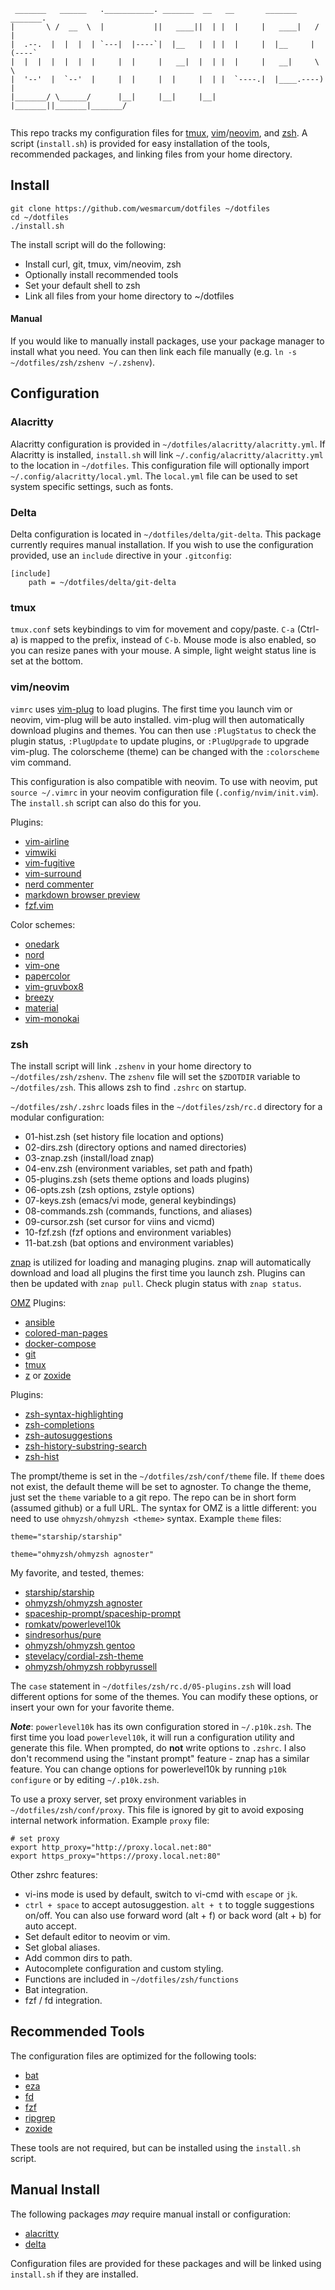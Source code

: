 ```
 _______   ______   .___________. _______  __   __       _______     _______.
|       \ /  __  \  |           ||   ____||  | |  |     |   ____|   /       |
|  .--.  |  |  |  | `---|  |----`|  |__   |  | |  |     |  |__     |   (----`
|  |  |  |  |  |  |     |  |     |   __|  |  | |  |     |   __|     \   \    
|  '--'  |  `--'  |     |  |     |  |     |  | |  `----.|  |____.----)   |   
|_______/ \______/      |__|     |__|     |__| |_______||_______|_______/    
                                                                             
``` 

This repo tracks my configuration files for [tmux](https://github.com/tmux/tmux), [vim](https://www.vim.org/)/[neovim](https://neovim.io/), and [zsh](https://www.zsh.org/).  A script (`install.sh`) is provided for easy installation of the tools, recommended packages, and linking files from your home directory.

## Install

```
git clone https://github.com/wesmarcum/dotfiles ~/dotfiles
cd ~/dotfiles
./install.sh
```
The install script will do the following:
* Install curl, git, tmux, vim/neovim, zsh
* Optionally install recommended tools
* Set your default shell to zsh
* Link all files from your home directory to ~/dotfiles

#### Manual

If you would like to manually install packages, use your package manager to install what you need.  You can then link each file manually (e.g. `ln -s ~/dotfiles/zsh/zshenv ~/.zshenv`).

## Configuration

### Alacritty

Alacritty configuration is provided in `~/dotfiles/alacritty/alacritty.yml`. If Alacritty is installed, `install.sh` will link `~/.config/alacritty/alacritty.yml` to the location in `~/dotfiles`. This configuration file will optionally import `~/.config/alacritty/local.yml`. The `local.yml` file can be used to set system specific settings, such as fonts.

### Delta

Delta configuration is located in `~/dotfiles/delta/git-delta`. This package currently requires manual installation. If you wish to use the configuration provided, use an `include` directive in your `.gitconfig`:

```
[include]
    path = ~/dotfiles/delta/git-delta
```

### tmux

`tmux.conf` sets keybindings to vim for movement and copy/paste.  `C-a` (Ctrl-a) is mapped to the prefix, instead of `C-b`.  Mouse mode is also enabled, so you can resize panes with your mouse.  A simple, light weight status line is set at the bottom.

### vim/neovim

`vimrc` uses [vim-plug](https://github.com/junegunn/vim-plug) to load plugins.  The first time you launch vim or neovim, vim-plug will be auto installed.  vim-plug will then automatically download plugins and themes.  You can then use `:PlugStatus` to check the plugin status, `:PlugUpdate` to update plugins, or `:PlugUpgrade` to upgrade vim-plug.  The colorscheme (theme) can be changed with the `:colorscheme` vim command.

This configuration is also compatible with neovim.  To use with neovim, put `source ~/.vimrc` in your neovim configuration file (`.config/nvim/init.vim`).  The `install.sh` script can also do this for you.

Plugins:
- [vim-airline](https://github.com/vim-airline/vim-airline)
- [vimwiki](https://github.com/vimwiki/vimwiki)
- [vim-fugitive](https://github.com/tpope/vim-fugitive)
- [vim-surround](https://github.com/tpope/vim-surround)
- [nerd commenter](https://github.com/preservim/nerdcommenter)
- [markdown browser preview](https://github.com/iamcco/markdown-preview.nvim)
- [fzf.vim](https://github.com/junegunn/fzf.vim)

Color schemes:
- [onedark](https://github.com/joshdick/onedark.vim)
- [nord](https://github.com/arcticicestudio/nord-vim)
- [vim-one](https://github.com/rakr/vim-one)
- [papercolor](https://github.com/NLKNguyen/papercolor-theme)
- [vim-gruvbox8](https://github.com/lifepillar/vim-gruvbox8)
- [breezy](https://github.com/fneu/breezy)
- [material](https://github.com/kaicataldo/material.vim)
- [vim-monokai](https://github.com/crusoexia/vim-monokai)

### zsh

The install script will link `.zshenv` in your home directory to `~/dotfiles/zsh/zshenv`.  The `zshenv` file will set the `$ZDOTDIR` variable to `~/dotfiles/zsh`.  This allows zsh to find `.zshrc` on startup.

`~/dotfiles/zsh/.zshrc` loads files in the `~/dotfiles/zsh/rc.d` directory for a modular configuration:
- 01-hist.zsh (set history file location and options)
- 02-dirs.zsh (directory options and named directories)
- 03-znap.zsh (install/load znap)
- 04-env.zsh (environment variables, set path and fpath)
- 05-plugins.zsh (sets theme options and loads plugins)
- 06-opts.zsh (zsh options, zstyle options)
- 07-keys.zsh (emacs/vi mode, general keybindings)
- 08-commands.zsh (commands, functions, and aliases)
- 09-cursor.zsh (set cursor for viins and vicmd)
- 10-fzf.zsh (fzf options and environment variables)
- 11-bat.zsh (bat options and environment variables)

[znap](https://github.com/marlonrichert/zsh-snap) is utilized for loading and managing plugins.  znap will automatically download and load all plugins the first time you launch zsh.  Plugins can then be updated with `znap pull`.  Check plugin status with `znap status`.

[OMZ](https://github.com/ohmyzsh/ohmyzsh) Plugins:
- [ansible](https://github.com/ohmyzsh/ohmyzsh/tree/master/plugins/ansible)
- [colored-man-pages](https://github.com/ohmyzsh/ohmyzsh/tree/master/plugins/colored-man-pages)
- [docker-compose](https://github.com/ohmyzsh/ohmyzsh/tree/master/plugins/docker-compose)
- [git](https://github.com/ohmyzsh/ohmyzsh/tree/master/plugins/git)
- [tmux](https://github.com/ohmyzsh/ohmyzsh/tree/master/plugins/tmux)
- [z](https://github.com/ohmyzsh/ohmyzsh/tree/master/plugins/z) or [zoxide](https://github.com/ohmyzsh/ohmyzsh/tree/master/plugins/zoxide)

Plugins:
- [zsh-syntax-highlighting](https://github.com/zsh-users/zsh-syntax-highlighting)
- [zsh-completions](https://github.com/zsh-users/zsh-completions)
- [zsh-autosuggestions](https://github.com/zsh-users/zsh-autosuggestions)
- [zsh-history-substring-search](https://github.com/zsh-users/zsh-history-substring-search)
- [zsh-hist](https://github.com/marlonrichert/zsh-hist)

The prompt/theme is set in the `~/dotfiles/zsh/conf/theme` file.  If `theme` does not exist, the default theme will be set to agnoster.  To change the theme, just set the `theme` variable to a git repo.  The repo can be in short form (assumed github) or a full URL.  The syntax for OMZ is a little different:  you need to use `ohmyzsh/ohmyzsh <theme>` syntax.  Example `theme` files:

```
theme="starship/starship"
```
```
theme="ohmyzsh/ohmyzsh agnoster"
```

My favorite, and tested, themes:

- [starship/starship](https://github.com/starship/starship)
- [ohmyzsh/ohmyzsh agnoster](https://github.com/ohmyzsh/ohmyzsh/wiki/Themes#agnoster)
- [spaceship-prompt/spaceship-prompt](https://github.com/spaceship-prompt/spaceship-prompt)
- [romkatv/powerlevel10k](https://github.com/romkatv/powerlevel10k)
- [sindresorhus/pure](https://github.com/sindresorhus/pure)
- [ohmyzsh/ohmyzsh gentoo](https://github.com/ohmyzsh/ohmyzsh/wiki/Themes#gentoo)
- [stevelacy/cordial-zsh-theme](https://github.com/stevelacy/cordial-zsh-theme)
- [ohmyzsh/ohmyzsh robbyrussell](https://github.com/ohmyzsh/ohmyzsh/wiki/Themes#robbyrussell)

The `case` statement in `~/dotfiles/zsh/rc.d/05-plugins.zsh` will load different options for some of the themes.  You can modify these options, or insert your own for your favorite theme.

___Note___: `powerlevel10k` has its own configuration stored in `~/.p10k.zsh`.  The first time you load `powerlevel10k`, it will run a configuration utility and generate this file.  When prompted, do **not** write options to `.zshrc`.  I also don't recommend using the "instant prompt" feature - znap has a similar feature.  You can change options for powerlevel10k by running `p10k configure` or by editing `~/.p10k.zsh`.

To use a proxy server, set proxy environment variables in `~/dotfiles/zsh/conf/proxy`.  This file is ignored by git to avoid exposing internal network information.  Example `proxy` file:

```
# set proxy
export http_proxy="http://proxy.local.net:80"
export https_proxy="https://proxy.local.net:80"
```

Other zshrc features:
- vi-ins mode is used by default, switch to vi-cmd with `escape` or `jk`.
- `ctrl + space` to accept autosuggestion.  `alt + t` to toggle suggestions on/off.  You can also use forward word (alt + f) or back word (alt + b) for auto accept.
- Set default editor to neovim or vim.
- Set global aliases.
- Add common dirs to path.
- Autocomplete configuration and custom styling.
- Functions are included in `~/dotfiles/zsh/functions`
- Bat integration.
- fzf / fd integration.

## Recommended Tools

The configuration files are optimized for the following tools:
- [bat](https://github.com/sharkdp/bat)
- [eza](https://github.com/eza-community/eza)
- [fd](https://github.com/sharkdp/fd)
- [fzf](https://github.com/junegunn/fzf)
- [ripgrep](https://github.com/BurntSushi/ripgrep)
- [zoxide](https://github.com/ajeetdsouza/zoxide)

These tools are not required, but can be installed using the `install.sh` script.

## Manual Install

The following packages _may_ require manual install or configuration:
- [alacritty](https://alacritty.org/)
- [delta](https://github.com/dandavison/delta)

Configuration files are provided for these packages and will be linked using `install.sh` if they are installed.
